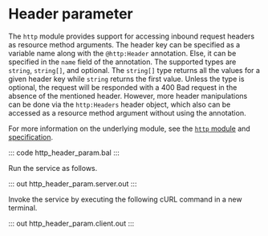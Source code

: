 # Header parameter

The `http` module provides support for accessing inbound request headers as resource method arguments. The header key can be specified as a variable name along with the `@http:Header` annotation. Else, it can be specified in the `name` field of the annotation. The supported types are `string`, `string[]`, and optional. The `string[]` type returns all the values for a given header key while `string` returns the first value. Unless the type is optional, the request will be responded with a 400 Bad request in the absence of the mentioned header. However, more header manipulations can be done via the `http:Headers` header object, which also can be accessed as a resource method argument without using the annotation.

For more information on the underlying module, see the [`http` module](https://lib.ballerina.io/ballerina/http/latest/) 
and [specification](https://ballerina.io/spec/http/#2345-header-parameter).

::: code http_header_param.bal :::

Run the service as follows.

::: out http_header_param.server.out :::

Invoke the service by executing the following cURL command in a new terminal.

::: out http_header_param.client.out :::
